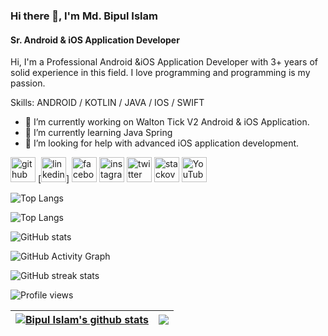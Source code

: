 ### Hi there 👋, I'm Md. Bipul Islam
#### Sr. Android & iOS Application Developer
Hi, I'm a Professional Android &iOS Application Developer with 3+ years of solid experience in this field. I love programming and programming is my passion.

Skills: ANDROID / KOTLIN / JAVA / IOS / SWIFT

- 🔭 I’m currently working on Walton Tick V2 Android & iOS Application. 
- 🌱 I’m currently learning Java Spring 
- 🤔 I’m looking for help with advanced iOS application development. 


[<img src='https://cdn.jsdelivr.net/npm/simple-icons@3.0.1/icons/github.svg' alt='github' height='40'>](https://github.com/bipulhstu)  [<img src='https://cdn.jsdelivr.net/npm/simple-icons@3.0.1/icons/linkedin.svg' alt='linkedin' height='40'>]
[<img src='https://cdn.jsdelivr.net/npm/simple-icons@3.0.1/icons/facebook.svg' alt='facebook' height='40'>](https://www.facebook.com/bipulhstu)  [<img src='https://cdn.jsdelivr.net/npm/simple-icons@3.0.1/icons/instagram.svg' alt='instagram' height='40'>](https://www.instagram.com/bipulhstu/)  [<img src='https://cdn.jsdelivr.net/npm/simple-icons@3.0.1/icons/twitter.svg' alt='twitter' height='40'>](https://twitter.com/bipulhstu)  [<img src='https://cdn.jsdelivr.net/npm/simple-icons@3.0.1/icons/stackoverflow.svg' alt='stackoverflow' height='40'>](https://stackoverflow.com/users/bipulhstu)  [<img src='https://cdn.jsdelivr.net/npm/simple-icons@3.0.1/icons/youtube.svg' alt='YouTube' height='40'>](https://www.youtube.com/channel/bipulhstu)  

![Top Langs](https://github-readme-stats.vercel.app/api/top-langs/?username=bipulhstu)

![Top Langs](https://github-readme-stats.vercel.app/api/top-langs/?username=bipulhstu&layout=compact)

![GitHub stats](https://github-readme-stats.vercel.app/api?username=bipulhstu&show_icons=true&count_private=true)  

![GitHub Activity Graph](https://activity-graph.herokuapp.com/graph?username=bipulhstu)  

![GitHub streak stats](https://github-readme-streak-stats.herokuapp.com/?user=bipulhstu)  

![Profile views](https://gpvc.arturio.dev/bipulhstu)  

| <a href="https://github.com/bipulhstu/github-readme-stats"><img align="center" src="https://github-readme-stats.vercel.app/api?username=bipulhstu&show_icons=true&include_all_commits=true&theme=buefy&hide_border=true" alt="Bipul Islam's github stats" /></a> | <a href="https://github.com/bipulhstu/github-readme-stats"><img align="center" src="https://github-readme-stats.vercel.app/api/top-langs/?username=bipulhstu&layout=compact&theme=buefy&hide_border=true" /></a> |
| ------------- | ------------- |
